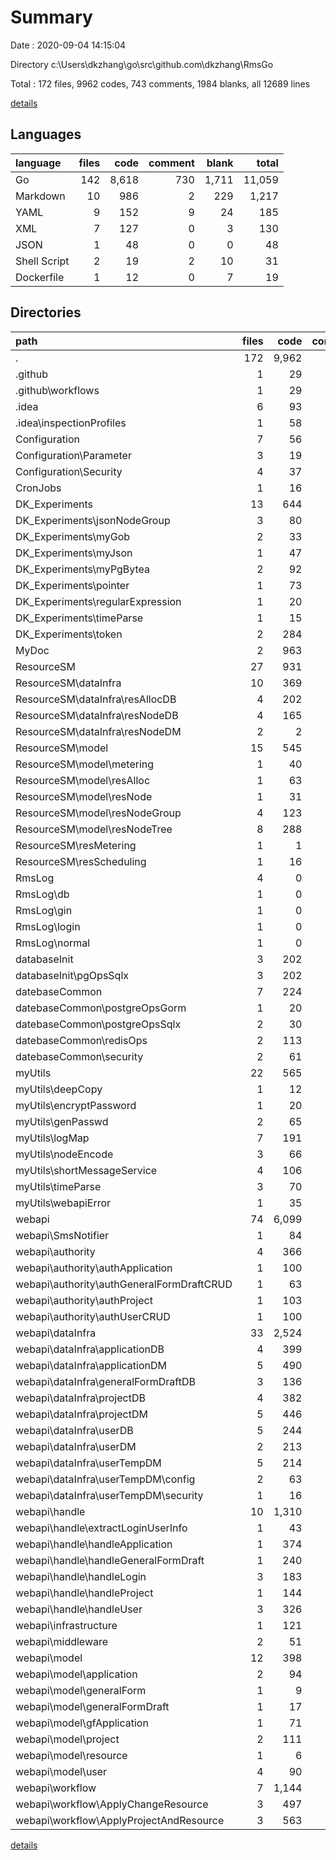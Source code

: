 # Summary

Date : 2020-09-04 14:15:04

Directory c:\Users\dkzhang\go\src\github.com\dkzhang\RmsGo

Total : 172 files,  9962 codes, 743 comments, 1984 blanks, all 12689 lines

[details](details.md)

## Languages
| language | files | code | comment | blank | total |
| :--- | ---: | ---: | ---: | ---: | ---: |
| Go | 142 | 8,618 | 730 | 1,711 | 11,059 |
| Markdown | 10 | 986 | 2 | 229 | 1,217 |
| YAML | 9 | 152 | 9 | 24 | 185 |
| XML | 7 | 127 | 0 | 3 | 130 |
| JSON | 1 | 48 | 0 | 0 | 48 |
| Shell Script | 2 | 19 | 2 | 10 | 31 |
| Dockerfile | 1 | 12 | 0 | 7 | 19 |

## Directories
| path | files | code | comment | blank | total |
| :--- | ---: | ---: | ---: | ---: | ---: |
| . | 172 | 9,962 | 743 | 1,984 | 12,689 |
| .github | 1 | 29 | 0 | 9 | 38 |
| .github\workflows | 1 | 29 | 0 | 9 | 38 |
| .idea | 6 | 93 | 0 | 0 | 93 |
| .idea\inspectionProfiles | 1 | 58 | 0 | 0 | 58 |
| Configuration | 7 | 56 | 8 | 13 | 77 |
| Configuration\Parameter | 3 | 19 | 0 | 5 | 24 |
| Configuration\Security | 4 | 37 | 8 | 8 | 53 |
| CronJobs | 1 | 16 | 4 | 6 | 26 |
| DK_Experiments | 13 | 644 | 28 | 113 | 785 |
| DK_Experiments\jsonNodeGroup | 3 | 80 | 0 | 13 | 93 |
| DK_Experiments\myGob | 2 | 33 | 8 | 11 | 52 |
| DK_Experiments\myJson | 1 | 47 | 0 | 8 | 55 |
| DK_Experiments\myPgBytea | 2 | 92 | 0 | 18 | 110 |
| DK_Experiments\pointer | 1 | 73 | 0 | 15 | 88 |
| DK_Experiments\regularExpression | 1 | 20 | 1 | 7 | 28 |
| DK_Experiments\timeParse | 1 | 15 | 0 | 4 | 19 |
| DK_Experiments\token | 2 | 284 | 19 | 37 | 340 |
| MyDoc | 2 | 963 | 2 | 216 | 1,181 |
| ResourceSM | 27 | 931 | 71 | 200 | 1,202 |
| ResourceSM\dataInfra | 10 | 369 | 35 | 72 | 476 |
| ResourceSM\dataInfra\resAllocDB | 4 | 202 | 33 | 37 | 272 |
| ResourceSM\dataInfra\resNodeDB | 4 | 165 | 2 | 33 | 200 |
| ResourceSM\dataInfra\resNodeDM | 2 | 2 | 0 | 2 | 4 |
| ResourceSM\model | 15 | 545 | 17 | 120 | 682 |
| ResourceSM\model\metering | 1 | 40 | 0 | 9 | 49 |
| ResourceSM\model\resAlloc | 1 | 63 | 1 | 13 | 77 |
| ResourceSM\model\resNode | 1 | 31 | 1 | 7 | 39 |
| ResourceSM\model\resNodeGroup | 4 | 123 | 4 | 26 | 153 |
| ResourceSM\model\resNodeTree | 8 | 288 | 11 | 65 | 364 |
| ResourceSM\resMetering | 1 | 1 | 18 | 2 | 21 |
| ResourceSM\resScheduling | 1 | 16 | 1 | 6 | 23 |
| RmsLog | 4 | 0 | 0 | 4 | 4 |
| RmsLog\db | 1 | 0 | 0 | 1 | 1 |
| RmsLog\gin | 1 | 0 | 0 | 1 | 1 |
| RmsLog\login | 1 | 0 | 0 | 1 | 1 |
| RmsLog\normal | 1 | 0 | 0 | 1 | 1 |
| databaseInit | 3 | 202 | 3 | 29 | 234 |
| databaseInit\pgOpsSqlx | 3 | 202 | 3 | 29 | 234 |
| datebaseCommon | 7 | 224 | 32 | 56 | 312 |
| datebaseCommon\postgreOpsGorm | 1 | 20 | 0 | 6 | 26 |
| datebaseCommon\postgreOpsSqlx | 2 | 30 | 9 | 9 | 48 |
| datebaseCommon\redisOps | 2 | 113 | 20 | 28 | 161 |
| datebaseCommon\security | 2 | 61 | 3 | 13 | 77 |
| myUtils | 22 | 565 | 133 | 159 | 857 |
| myUtils\deepCopy | 1 | 12 | 0 | 3 | 15 |
| myUtils\encryptPassword | 1 | 20 | 0 | 4 | 24 |
| myUtils\genPasswd | 2 | 65 | 4 | 14 | 83 |
| myUtils\logMap | 7 | 191 | 83 | 57 | 331 |
| myUtils\nodeEncode | 3 | 66 | 5 | 13 | 84 |
| myUtils\shortMessageService | 4 | 106 | 40 | 36 | 182 |
| myUtils\timeParse | 3 | 70 | 1 | 24 | 95 |
| myUtils\webapiError | 1 | 35 | 0 | 8 | 43 |
| webapi | 74 | 6,099 | 461 | 1,163 | 7,723 |
| webapi\SmsNotifier | 1 | 84 | 0 | 18 | 102 |
| webapi\authority | 4 | 366 | 12 | 48 | 426 |
| webapi\authority\authApplication | 1 | 100 | 3 | 13 | 116 |
| webapi\authority\authGeneralFormDraftCRUD | 1 | 63 | 3 | 10 | 76 |
| webapi\authority\authProject | 1 | 103 | 3 | 13 | 119 |
| webapi\authority\authUserCRUD | 1 | 100 | 3 | 12 | 115 |
| webapi\dataInfra | 33 | 2,524 | 98 | 526 | 3,148 |
| webapi\dataInfra\applicationDB | 4 | 399 | 7 | 65 | 471 |
| webapi\dataInfra\applicationDM | 5 | 490 | 8 | 88 | 586 |
| webapi\dataInfra\generalFormDraftDB | 3 | 136 | 0 | 26 | 162 |
| webapi\dataInfra\projectDB | 4 | 382 | 17 | 89 | 488 |
| webapi\dataInfra\projectDM | 5 | 446 | 27 | 123 | 596 |
| webapi\dataInfra\userDB | 5 | 244 | 12 | 35 | 291 |
| webapi\dataInfra\userDM | 2 | 213 | 21 | 50 | 284 |
| webapi\dataInfra\userTempDM | 5 | 214 | 6 | 50 | 270 |
| webapi\dataInfra\userTempDM\config | 2 | 63 | 1 | 13 | 77 |
| webapi\dataInfra\userTempDM\security | 1 | 16 | 0 | 5 | 21 |
| webapi\handle | 10 | 1,310 | 80 | 213 | 1,603 |
| webapi\handle\extractLoginUserInfo | 1 | 43 | 26 | 9 | 78 |
| webapi\handle\handleApplication | 1 | 374 | 2 | 58 | 434 |
| webapi\handle\handleGeneralFormDraft | 1 | 240 | 15 | 37 | 292 |
| webapi\handle\handleLogin | 3 | 183 | 23 | 40 | 246 |
| webapi\handle\handleProject | 1 | 144 | 0 | 20 | 164 |
| webapi\handle\handleUser | 3 | 326 | 14 | 49 | 389 |
| webapi\infrastructure | 1 | 121 | 20 | 30 | 171 |
| webapi\middleware | 2 | 51 | 14 | 16 | 81 |
| webapi\model | 12 | 398 | 79 | 97 | 574 |
| webapi\model\application | 2 | 94 | 3 | 18 | 115 |
| webapi\model\generalForm | 1 | 9 | 0 | 2 | 11 |
| webapi\model\generalFormDraft | 1 | 17 | 1 | 4 | 22 |
| webapi\model\gfApplication | 1 | 71 | 6 | 18 | 95 |
| webapi\model\project | 2 | 111 | 6 | 25 | 142 |
| webapi\model\resource | 1 | 6 | 0 | 2 | 8 |
| webapi\model\user | 4 | 90 | 63 | 28 | 181 |
| webapi\workflow | 7 | 1,144 | 154 | 182 | 1,480 |
| webapi\workflow\ApplyChangeResource | 3 | 497 | 107 | 77 | 681 |
| webapi\workflow\ApplyProjectAndResource | 3 | 563 | 41 | 88 | 692 |

[details](details.md)